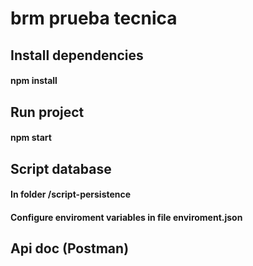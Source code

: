 # brm prueba tecnica

## Install dependencies
#### npm install

## Run project
#### npm start

## Script database
#### In folder /script-persistence
#### Configure enviroment variables in file enviroment.json

## Api doc (Postman)
